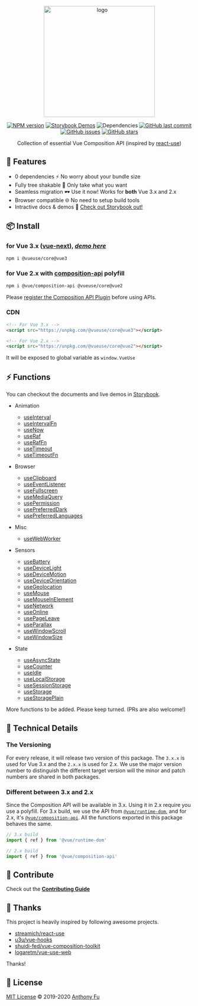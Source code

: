 <p align="center">
<img src="https://raw.githubusercontent.com/antfu/vueuse/master/resources/logo-vertical.png" alt="logo" width="300"/>
</p>

<p align="center">
<a href="https://www.npmjs.com/package/@vueuse/core" target="__blank"><img src="https://img.shields.io/npm/v/@vueuse/core?color=a1b858" alt="NPM version" /></a>
<a href="https://vueuse.netlify.com" target="__blank"><img src="https://img.shields.io/static/v1?label=storybook&message=demos&color=63ba83" alt="Storybook Demos" /></a>
<img alt="Dependencies" src="https://img.shields.io/david/antfu/vueuse?color=35495e"/>
<a href="https://github.com/antfu/vueuse" target="__blank"><img src="https://img.shields.io/github/last-commit/antfu/vueuse.svg?color=a38eed" alt="GitHub last commit" /></a>
<a href="https://github.com/antfu/vueuse/issues" target="__blank"><img src="https://img.shields.io/github/issues/antfu/vueuse.svg?color=c977be" alt="GitHub issues" /></a>
<a href="https://github.com/antfu/vueuse" target="__blank"><img alt="GitHub stars" src="https://img.shields.io/github/stars/antfu/vueuse?style=social"></a>
</p>


<p align="center">
Collection of essential Vue Composition API (inspired by <a href='https://github.com/streamich/react-use' target='__blank'>react-use</a>)
</p>


## 🚀 Features

- 0 dependencies ⚡ No worry about your bundle size
- Fully tree shakable 🌴 Only take what you want
- Seamless migration 🕶 Use it now! Works for **both** Vue 3.x and 2.x
- Browser compatible 🌐 No need to setup build tools
- Intractive docs & demos 🎪 [Check out Storybook out!](https://vueuse.netlify.com)


## 📦 Install

### for Vue 3.x ([vue-next](https://github.com/vuejs/vue-next)), [*demo here*](https://vueuse-next-example.netlify.com/)

```bash
npm i @vueuse/core@vue3
```

### for Vue 2.x with [composition-api](https://github.com/vuejs/composition-api) polyfill

```bash
npm i @vue/composition-api @vueuse/core@vue2
```

Please [register the Composition API Plugin](https://github.com/vuejs/composition-api#usage) before using APIs.

### CDN

```html
<!-- For Vue 3.x -->
<script src="https://unpkg.com/@vueuse/core@vue3"></script> 

<!-- For Vue 2.x -->
<script src="https://unpkg.com/@vueuse/core@vue2"></script>
```

It will be exposed to global variable as `window.VueUse`


## ⚡ Functions

You can checkout the documents and live demos in [Storybook](https://vueuse.netlify.com/).

<!--GENEARTED LIST, DO NOT MODIFY MANUALLY-->
<!--FUNCTIONS_LIST_STARTS-->

- Animation
  - [useInterval](https://vueuse.netlify.com/?path=/story/animation--useinterval)
  - [useIntervalFn](https://vueuse.netlify.com/?path=/story/animation--useintervalfn)
  - [useNow](https://vueuse.netlify.com/?path=/story/animation--usenow)
  - [useRaf](https://vueuse.netlify.com/?path=/story/animation--useraf)
  - [useRafFn](https://vueuse.netlify.com/?path=/story/animation--useraffn)
  - [useTimeout](https://vueuse.netlify.com/?path=/story/animation--usetimeout)
  - [useTimeoutFn](https://vueuse.netlify.com/?path=/story/animation--usetimeoutfn)

- Browser
  - [useClipboard](https://vueuse.netlify.com/?path=/story/browser--useclipboard)
  - [useEventListener](https://vueuse.netlify.com/?path=/story/browser--useeventlistener)
  - [useFullscreen](https://vueuse.netlify.com/?path=/story/browser--usefullscreen)
  - [useMediaQuery](https://vueuse.netlify.com/?path=/story/browser--usemediaquery)
  - [usePermission](https://vueuse.netlify.com/?path=/story/browser--usepermission)
  - [usePreferredDark](https://vueuse.netlify.com/?path=/story/browser--usepreferreddark)
  - [usePreferredLanguages](https://vueuse.netlify.com/?path=/story/browser--usepreferredlanguages)

- Misc
  - [useWebWorker](https://vueuse.netlify.com/?path=/story/misc--usewebworker)

- Sensors
  - [useBattery](https://vueuse.netlify.com/?path=/story/sensors--usebattery)
  - [useDeviceLight](https://vueuse.netlify.com/?path=/story/sensors--usedevicelight)
  - [useDeviceMotion](https://vueuse.netlify.com/?path=/story/sensors--usedevicemotion)
  - [useDeviceOrientation](https://vueuse.netlify.com/?path=/story/sensors--usedeviceorientation)
  - [useGeolocation](https://vueuse.netlify.com/?path=/story/sensors--usegeolocation)
  - [useMouse](https://vueuse.netlify.com/?path=/story/sensors--usemouse)
  - [useMouseInElement](https://vueuse.netlify.com/?path=/story/sensors--usemouseinelement)
  - [useNetwork](https://vueuse.netlify.com/?path=/story/sensors--usenetwork)
  - [useOnline](https://vueuse.netlify.com/?path=/story/sensors--useonline)
  - [usePageLeave](https://vueuse.netlify.com/?path=/story/sensors--usepageleave)
  - [useParallax](https://vueuse.netlify.com/?path=/story/sensors--useparallax)
  - [useWindowScroll](https://vueuse.netlify.com/?path=/story/sensors--usewindowscroll)
  - [useWindowSize](https://vueuse.netlify.com/?path=/story/sensors--usewindowsize)

- State
  - [useAsyncState](https://vueuse.netlify.com/?path=/story/state--useasyncstate)
  - [useCounter](https://vueuse.netlify.com/?path=/story/state--usecounter)
  - [useIdle](https://vueuse.netlify.com/?path=/story/state--useidle)
  - [useLocalStorage](https://vueuse.netlify.com/?path=/story/state--uselocalstorage)
  - [useSessionStorage](https://vueuse.netlify.com/?path=/story/state--usesessionstorage)
  - [useStorage](https://vueuse.netlify.com/?path=/story/state--usestorage)
  - [useStoragePlain](https://vueuse.netlify.com/?path=/story/state--usestorageplain)

<!--FUNCTIONS_LIST_ENDS-->

More functions to be added. Please keep turned. (PRs are also welcome!)


## 🔬 Technical Details

### The Versioning

For every release, it will release two version of this package. The `3.x.x` is used for Vue 3.x and the `2.x.x` is used for 2.x. We use the major version number to distinguish the different target version will the minor and patch numbers are shared in both packages.

### Different between 3.x and 2.x

Since the Composition API will be available in 3.x. Using it in 2.x require you use a polyfill. For 3.x build, we use the API from [`@vue/runtime-dom`](https://www.npmjs.com/package/@vue/runtime-dom), and for 2.x, it's [`@vue/composition-api`](https://www.npmjs.com/package/@vue/composition-api). All the functions exported in this package behaves the same.

```js
// 3.x build
import { ref } from '@vue/runtime-dom'

// 2.x build
import { ref } from '@vue/composition-api'
```

## 🧱 Contribute

Check out the [**Contributing Guide**](https://vueuse.netlify.com/?path=/story/docs--contributing)


## 🌸 Thanks

This project is heavily inspired by following awesome projects.

- [streamich/react-use](https://github.com/streamich/react-use)
- [u3u/vue-hooks](https://github.com/u3u/vue-hooks)
- [shuidi-fed/vue-composition-toolkit](https://github.com/shuidi-fed/vue-composition-toolkit)
- [logaretm/vue-use-web](https://github.com/logaretm/vue-use-web)

Thanks!


## 📄 License

[MIT License](https://github.com/antfu/vueuse/blob/master/LICENSE) © 2019-2020 [Anthony Fu](https://github.com/antfu)
